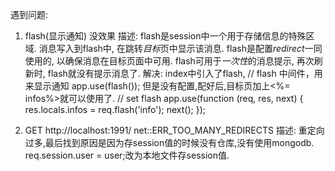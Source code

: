 遇到问题:
1. flash(显示通知)  没效果
描述:
flash是session中一个用于存储信息的特殊区域.
消息写入到flash中, 在跳转*目标*页中显示该消息.
flash是配置*redirect*一同使用的, 以确保消息在目标页面中可用.
flash可用于*一次性*的消息提示, 再次刷新时, flash就没有提示消息了.
解决:
index中引入了flash,
// flash 中间件，用来显示通知
app.use(flash());
但是没有配置,配好后,目标页加上<%= infos%>就可以使用了.
// set flash
app.use(function (req, res, next) {
  res.locals.infos = req.flash('info');
  next();
});

2. GET http://localhost:1991/ net::ERR_TOO_MANY_REDIRECTS
描述:
重定向过多,最后找到原因是因为存session值的时候没有仓库,没有使用mongodb.
req.session.user = user;改为本地文件存session值.





